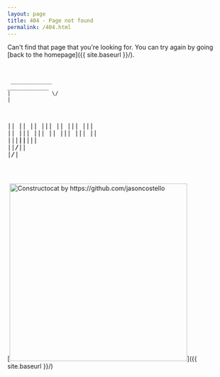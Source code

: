 ```yaml
---
layout: page
title: 404 - Page not found
permalink: /404.html
---
```


Can't find that page that you're looking for. You can try again by going [back to the homepage]({{ site.baseurl }}/).

<div style="width:200px"><pre width="30">

     _____________  _____________
    |             \/             |
   ||             ||             ||
  |||             ||             |||
  |||             ||             |||
  |||             ||             |||
  |||             ||             |||
  |||             ||             |||
  |||             ||             |||
  |||             ||             |||
  |||             ||             |||
  |||             ||             |||
  |||             ||             |||
  ||| 403         ||         405 |||
  |||_____________||_____________|||
  ||______________\/______________||
  |_______________\/_______________|

</pre></div>



[<img src="{{ site.baseurl }}/images/404.jpg" alt="Constructocat by https://github.com/jasoncostello" style="width: 400px;"/>]({{ site.baseurl }}/)
